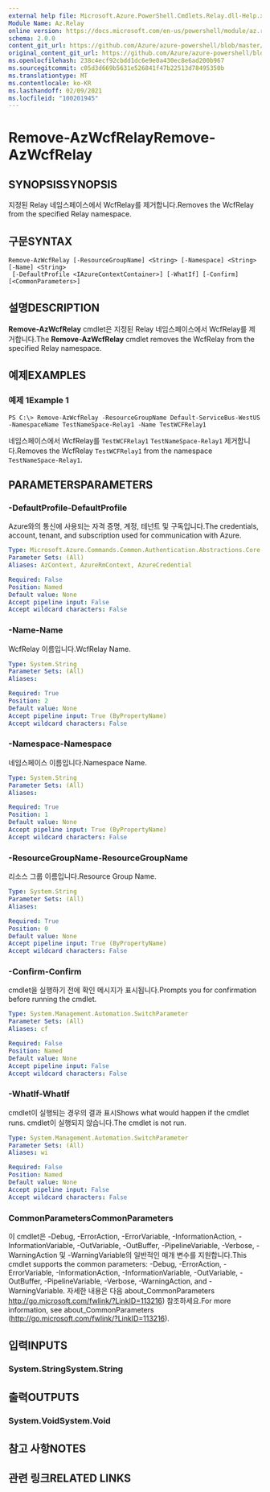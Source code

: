 ```yaml
---
external help file: Microsoft.Azure.PowerShell.Cmdlets.Relay.dll-Help.xml
Module Name: Az.Relay
online version: https://docs.microsoft.com/en-us/powershell/module/az.relay/remove-azwcfrelay
schema: 2.0.0
content_git_url: https://github.com/Azure/azure-powershell/blob/master/src/Relay/Relay/help/Remove-AzWcfRelay.md
original_content_git_url: https://github.com/Azure/azure-powershell/blob/master/src/Relay/Relay/help/Remove-AzWcfRelay.md
ms.openlocfilehash: 238c4ecf92cbdd1dc6e9e0a430ec8e6ad200b967
ms.sourcegitcommit: c05d3d669b5631e526841f47b22513d78495350b
ms.translationtype: MT
ms.contentlocale: ko-KR
ms.lasthandoff: 02/09/2021
ms.locfileid: "100201945"
---
```

# <span data-ttu-id="5ba27-101">Remove-AzWcfRelay</span><span class="sxs-lookup"><span data-stu-id="5ba27-101">Remove-AzWcfRelay</span></span>

## <span data-ttu-id="5ba27-102">SYNOPSIS</span><span class="sxs-lookup"><span data-stu-id="5ba27-102">SYNOPSIS</span></span>
<span data-ttu-id="5ba27-103">지정된 Relay 네임스페이스에서 WcfRelay를 제거합니다.</span><span class="sxs-lookup"><span data-stu-id="5ba27-103">Removes the WcfRelay from the specified Relay namespace.</span></span>

## <span data-ttu-id="5ba27-104">구문</span><span class="sxs-lookup"><span data-stu-id="5ba27-104">SYNTAX</span></span>

```
Remove-AzWcfRelay [-ResourceGroupName] <String> [-Namespace] <String> [-Name] <String>
 [-DefaultProfile <IAzureContextContainer>] [-WhatIf] [-Confirm] [<CommonParameters>]
```

## <span data-ttu-id="5ba27-105">설명</span><span class="sxs-lookup"><span data-stu-id="5ba27-105">DESCRIPTION</span></span>
<span data-ttu-id="5ba27-106">**Remove-AzWcfRelay** cmdlet은 지정된 Relay 네임스페이스에서 WcfRelay를 제거합니다.</span><span class="sxs-lookup"><span data-stu-id="5ba27-106">The **Remove-AzWcfRelay** cmdlet removes the WcfRelay from the specified Relay namespace.</span></span>

## <span data-ttu-id="5ba27-107">예제</span><span class="sxs-lookup"><span data-stu-id="5ba27-107">EXAMPLES</span></span>

### <span data-ttu-id="5ba27-108">예제 1</span><span class="sxs-lookup"><span data-stu-id="5ba27-108">Example 1</span></span>
```
PS C:\> Remove-AzWcfRelay -ResourceGroupName Default-ServiceBus-WestUS -NamespaceName TestNameSpace-Relay1 -Name TestWCFRelay1
```

<span data-ttu-id="5ba27-109">네임스페이스에서 WcfRelay를 `TestWCFRelay1` `TestNameSpace-Relay1` 제거합니다.</span><span class="sxs-lookup"><span data-stu-id="5ba27-109">Removes the WcfRelay `TestWCFRelay1` from the namespace `TestNameSpace-Relay1`.</span></span>

## <span data-ttu-id="5ba27-110">PARAMETERS</span><span class="sxs-lookup"><span data-stu-id="5ba27-110">PARAMETERS</span></span>

### <span data-ttu-id="5ba27-111">-DefaultProfile</span><span class="sxs-lookup"><span data-stu-id="5ba27-111">-DefaultProfile</span></span>
<span data-ttu-id="5ba27-112">Azure와의 통신에 사용되는 자격 증명, 계정, 테넌트 및 구독입니다.</span><span class="sxs-lookup"><span data-stu-id="5ba27-112">The credentials, account, tenant, and subscription used for communication with Azure.</span></span>

```yaml
Type: Microsoft.Azure.Commands.Common.Authentication.Abstractions.Core.IAzureContextContainer
Parameter Sets: (All)
Aliases: AzContext, AzureRmContext, AzureCredential

Required: False
Position: Named
Default value: None
Accept pipeline input: False
Accept wildcard characters: False
```

### <span data-ttu-id="5ba27-113">-Name</span><span class="sxs-lookup"><span data-stu-id="5ba27-113">-Name</span></span>
<span data-ttu-id="5ba27-114">WcfRelay 이름입니다.</span><span class="sxs-lookup"><span data-stu-id="5ba27-114">WcfRelay Name.</span></span>

```yaml
Type: System.String
Parameter Sets: (All)
Aliases:

Required: True
Position: 2
Default value: None
Accept pipeline input: True (ByPropertyName)
Accept wildcard characters: False
```

### <span data-ttu-id="5ba27-115">-Namespace</span><span class="sxs-lookup"><span data-stu-id="5ba27-115">-Namespace</span></span>
<span data-ttu-id="5ba27-116">네임스페이스 이름입니다.</span><span class="sxs-lookup"><span data-stu-id="5ba27-116">Namespace Name.</span></span>

```yaml
Type: System.String
Parameter Sets: (All)
Aliases:

Required: True
Position: 1
Default value: None
Accept pipeline input: True (ByPropertyName)
Accept wildcard characters: False
```

### <span data-ttu-id="5ba27-117">-ResourceGroupName</span><span class="sxs-lookup"><span data-stu-id="5ba27-117">-ResourceGroupName</span></span>
<span data-ttu-id="5ba27-118">리소스 그룹 이름입니다.</span><span class="sxs-lookup"><span data-stu-id="5ba27-118">Resource Group Name.</span></span>

```yaml
Type: System.String
Parameter Sets: (All)
Aliases:

Required: True
Position: 0
Default value: None
Accept pipeline input: True (ByPropertyName)
Accept wildcard characters: False
```

### <span data-ttu-id="5ba27-119">-Confirm</span><span class="sxs-lookup"><span data-stu-id="5ba27-119">-Confirm</span></span>
<span data-ttu-id="5ba27-120">cmdlet을 실행하기 전에 확인 메시지가 표시됩니다.</span><span class="sxs-lookup"><span data-stu-id="5ba27-120">Prompts you for confirmation before running the cmdlet.</span></span>

```yaml
Type: System.Management.Automation.SwitchParameter
Parameter Sets: (All)
Aliases: cf

Required: False
Position: Named
Default value: None
Accept pipeline input: False
Accept wildcard characters: False
```

### <span data-ttu-id="5ba27-121">-WhatIf</span><span class="sxs-lookup"><span data-stu-id="5ba27-121">-WhatIf</span></span>
<span data-ttu-id="5ba27-122">cmdlet이 실행되는 경우의 결과 표시</span><span class="sxs-lookup"><span data-stu-id="5ba27-122">Shows what would happen if the cmdlet runs.</span></span>
<span data-ttu-id="5ba27-123">cmdlet이 실행되지 않습니다.</span><span class="sxs-lookup"><span data-stu-id="5ba27-123">The cmdlet is not run.</span></span>

```yaml
Type: System.Management.Automation.SwitchParameter
Parameter Sets: (All)
Aliases: wi

Required: False
Position: Named
Default value: None
Accept pipeline input: False
Accept wildcard characters: False
```

### <span data-ttu-id="5ba27-124">CommonParameters</span><span class="sxs-lookup"><span data-stu-id="5ba27-124">CommonParameters</span></span>
<span data-ttu-id="5ba27-125">이 cmdlet은 -Debug, -ErrorAction, -ErrorVariable, -InformationAction, -InformationVariable, -OutVariable, -OutBuffer, -PipelineVariable, -Verbose, -WarningAction 및 -WarningVariable의 일반적인 매개 변수를 지원합니다.</span><span class="sxs-lookup"><span data-stu-id="5ba27-125">This cmdlet supports the common parameters: -Debug, -ErrorAction, -ErrorVariable, -InformationAction, -InformationVariable, -OutVariable, -OutBuffer, -PipelineVariable, -Verbose, -WarningAction, and -WarningVariable.</span></span> <span data-ttu-id="5ba27-126">자세한 내용은 다음 about_CommonParameters http://go.microsoft.com/fwlink/?LinkID=113216) 참조하세요.</span><span class="sxs-lookup"><span data-stu-id="5ba27-126">For more information, see about_CommonParameters (http://go.microsoft.com/fwlink/?LinkID=113216).</span></span>

## <span data-ttu-id="5ba27-127">입력</span><span class="sxs-lookup"><span data-stu-id="5ba27-127">INPUTS</span></span>

### <span data-ttu-id="5ba27-128">System.String</span><span class="sxs-lookup"><span data-stu-id="5ba27-128">System.String</span></span>

## <span data-ttu-id="5ba27-129">출력</span><span class="sxs-lookup"><span data-stu-id="5ba27-129">OUTPUTS</span></span>

### <span data-ttu-id="5ba27-130">System.Void</span><span class="sxs-lookup"><span data-stu-id="5ba27-130">System.Void</span></span>

## <span data-ttu-id="5ba27-131">참고 사항</span><span class="sxs-lookup"><span data-stu-id="5ba27-131">NOTES</span></span>

## <span data-ttu-id="5ba27-132">관련 링크</span><span class="sxs-lookup"><span data-stu-id="5ba27-132">RELATED LINKS</span></span>
